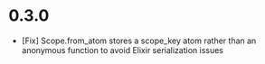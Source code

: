 0.3.0
=======

* [Fix] Scope.from_atom stores a scope_key atom rather than an anonymous function to avoid Elixir
  serialization issues
